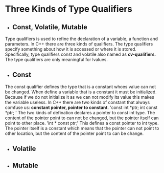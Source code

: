# Three Kinds of Type Qualifiers
- ## **Const, Volatile, Mutable**
Type qualifiers is used to refine the declaration of a variable, a function and parameters. In C++ there are three kinds of qualifiers. The type qualifiers specify something about how it is accessed or where it is stored. Specifically, type qualifiers const and volatile also named as **cv-qualifiers**. The type qualifiers are only meaningful for lvalues.
- ## **Const**
The const qualifier defines the type that is a constant whoes value can not be changed. When define a variable that is a constant it must be initialized. Because if we do not initialize it as we can not modify its value this makes the variable useless.
In C++ there are two kinds of constant that always comfuse us: **constant pointer, pointer to constant**.
'const int \*ptr;
int const \*ptr;
'
The two kinds of defination declares a pointer to const int type. The content of the pointer point to can not be changed, but the pointer itself can point to other place.
'int \* const ptr;'
This defines a const pointer to int type. The pointer itself is a constant which means that the pointer can not point to other location, but the content of the pointer point to can be change.
- ## **Volatile**

- ## **Mutable**
